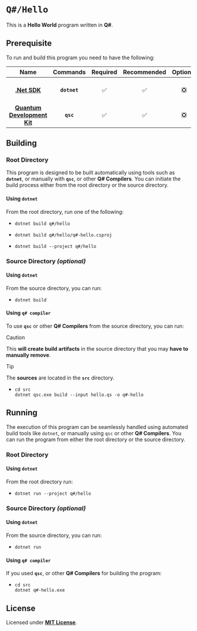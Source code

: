 # `Q#/Hello`

This is a **Hello World** program written in **Q#**.

## Prerequisite

To run and build this program you need to have the following:

| Name | Commands | Required | Recommended | Optional | Notes |
|:----:|:--------:|:--------:|:-----------:|:--------:|:-----:|
| [**.Net SDK**](https://dotnet.microsoft.com/) | **`dotnet`** | &#9989; | &#9989; | &#10062; | **`sudo apt install dotnet-sdk-5.0`**<br>**`sudo apt install dotnet-sdk-6.0`**<br>**`sudo apt install dotnet-sdk-7.0`**<br>**`sudo apt install dotnet-sdk-8.0`** |
| [**Quantum Development Kit**](https://learn.microsoft.com/en-us/azure/quantum/install-overview-qdk?tabs=tabid-vscode%2Ctabid-dotnetcli#use-q-and-python-with-jupyter-notebooks) | **`qsc`**  | &#9989; | &#9989; | &#10062; | **`dotnet new install Microsoft.Quantum.ProjectTemplates`** |

## Building

### Root Directory

This program is designed to be built automatically using tools such as **`dotnet`**, or manually with **`qsc`**, or other **Q# Compilers**. You can initiate the build process either from the root directory or the source directory.

#### Using `dotnet`

From the root directory, run one of the following:

* ```
  dotnet build q#/hello
  ```
* ```
  dotnet build q#/hello/q#-hello.csproj
  ```
* ```
  dotnet build --project q#/hello
  ```

### Source Directory _(optional)_

#### Using `dotnet`

From the source directory, you can run:

* ```
  dotnet build
  ```

#### Using `q# compiler`

To use **`qsc`** or other **Q# Compilers** from the source directory, you can run:

> [!CAUTION]
> This **will create build artifacts** in the source directory that you may **have to manually remove**.

> [!TIP]
> The **sources** are located in the **`src`** directory.

* ```
  cd src
  dotnet qsc.exe build --input hello.qs -o q#-hello
  ```

## Running

The execution of this program can be seamlessly handled using automated build tools like `dotnet`, or manually  using `qsc` or other **Q# Compilers**. You can run the program from either the root directory or the source directory.

### Root Directory

#### Using `dotnet`

From the root directory run:

* ```
  dotnet run --project q#/hello
  ```

### Source Directory _(optional)_

#### Using `dotnet`

From the source directory, you can run:

* ```
  dotnet run
  ```

#### Using `q# compiler`

If you used **`qsc`**, or other **Q# Compilers** for building the program:

* ```
  cd src
  dotnet q#-hello.exe
  ```

## License

Licensed under [**MIT License**](LICENSE).

